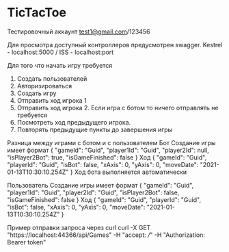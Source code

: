 # TicTacToe

Тестировочный аккаунт
test1@gmail.com/123456

Для просмотра доступный контроллеров предусмотрен swagger. Kestrel - localhost:5000 / ISS - localhost:port

Для того что начать игру требуется

1. Создать пользователей
2. Авторизироваться
3. Создать игру
4. Отправить ход игрока 1
5. Отправить ход игрока 2. Если игра с ботом то ничего отправлять не требуется
6. Посмотреть ход предыдущего игрока.
7. Повторять предыдущие пункты до завершения игры

Разница между играми с ботом и с пользователем
Бот
Создание игры имеет формат
{
    "gameId": "Guid",
    "player1Id": "Guid",
    "player2Id": null,
    "isPlayer2Bot": true,
    "isGameFinished": false
}
Ход
{
  "gameId": "Guid",
  "playerId": "Guid",
  "isBot": false,
  "xAxis": 0,
  "yAxis": 0,
  "moveDate": "2021-01-13T10:30:10.254Z"
}
Ход бота выполняется автоматически

Пользователь
Создание игры имеет формат
{
    "gameId": "Guid",
    "player1Id": "Guid",
    "player2Id": "Guid",
    "isPlayer2Bot": false,
    "isGameFinished": false
}
Ход
{
  "gameId": "Guid",
  "playerId": "Guid",
  "isBot": false,
  "xAxis": 0,
  "yAxis": 0,
  "moveDate": "2021-01-13T10:30:10.254Z"
}

Пример отправки запроса через curl
curl -X GET "https://localhost:44366/api/Games" -H "accept: */*" -H "Authorization: Bearer token"
